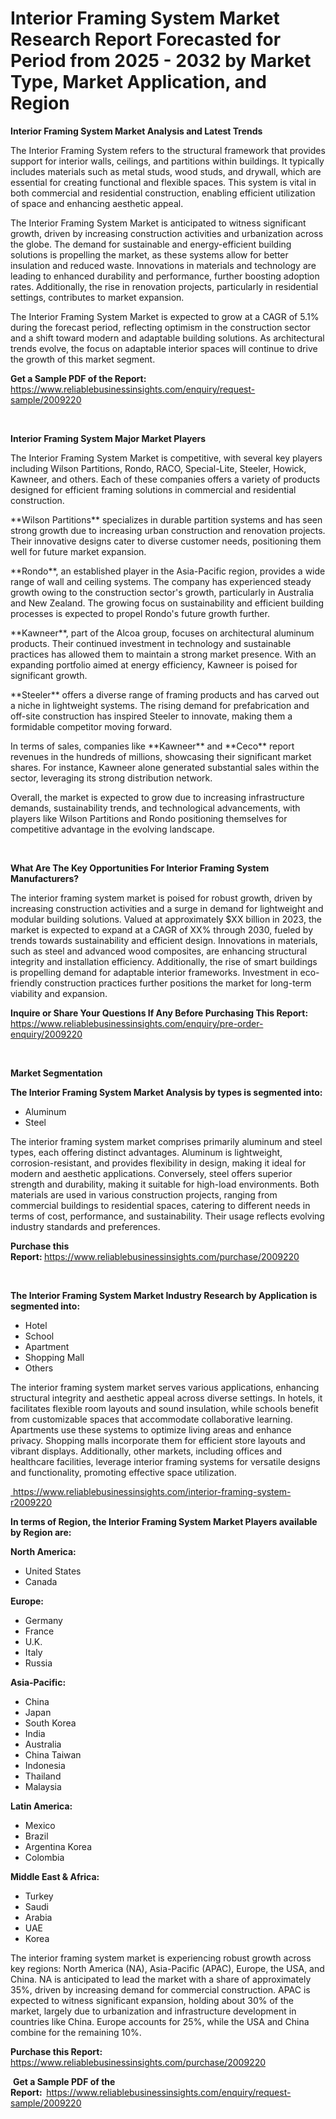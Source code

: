 <p><h1>Interior Framing System Market Research Report Forecasted for Period from 2025 -  2032 by Market Type, Market Application, and Region</h1></p><p><strong>Interior Framing System Market Analysis and Latest Trends</strong></p>
<p><p>The Interior Framing System refers to the structural framework that provides support for interior walls, ceilings, and partitions within buildings. It typically includes materials such as metal studs, wood studs, and drywall, which are essential for creating functional and flexible spaces. This system is vital in both commercial and residential construction, enabling efficient utilization of space and enhancing aesthetic appeal.</p><p>The Interior Framing System Market is anticipated to witness significant growth, driven by increasing construction activities and urbanization across the globe. The demand for sustainable and energy-efficient building solutions is propelling the market, as these systems allow for better insulation and reduced waste. Innovations in materials and technology are leading to enhanced durability and performance, further boosting adoption rates. Additionally, the rise in renovation projects, particularly in residential settings, contributes to market expansion.</p><p>The Interior Framing System Market is expected to grow at a CAGR of 5.1% during the forecast period, reflecting optimism in the construction sector and a shift toward modern and adaptable building solutions. As architectural trends evolve, the focus on adaptable interior spaces will continue to drive the growth of this market segment.</p></p>
<p><strong>Get a Sample PDF of the Report:&nbsp;</strong> <a href="https://www.reliablebusinessinsights.com/enquiry/request-sample/2009220?utm_campaign=2757&utm_medium=2&utm_source=Github&utm_content=ia&utm_term=12042025&utm_id=interior-framing-system">https://www.reliablebusinessinsights.com/enquiry/request-sample/2009220</a></p>
<p>&nbsp;</p>
<p><strong>Interior Framing System Major Market Players</strong></p>
<p><p>The Interior Framing System Market is competitive, with several key players including Wilson Partitions, Rondo, RACO, Special-Lite, Steeler, Howick, Kawneer, and others. Each of these companies offers a variety of products designed for efficient framing solutions in commercial and residential construction.</p><p>**Wilson Partitions** specializes in durable partition systems and has seen strong growth due to increasing urban construction and renovation projects. Their innovative designs cater to diverse customer needs, positioning them well for future market expansion.</p><p>**Rondo**, an established player in the Asia-Pacific region, provides a wide range of wall and ceiling systems. The company has experienced steady growth owing to the construction sector's growth, particularly in Australia and New Zealand. The growing focus on sustainability and efficient building processes is expected to propel Rondo's future growth further.</p><p>**Kawneer**, part of the Alcoa group, focuses on architectural aluminum products. Their continued investment in technology and sustainable practices has allowed them to maintain a strong market presence. With an expanding portfolio aimed at energy efficiency, Kawneer is poised for significant growth.</p><p>**Steeler** offers a diverse range of framing products and has carved out a niche in lightweight systems. The rising demand for prefabrication and off-site construction has inspired Steeler to innovate, making them a formidable competitor moving forward.</p><p>In terms of sales, companies like **Kawneer** and **Ceco** report revenues in the hundreds of millions, showcasing their significant market shares. For instance, Kawneer alone generated substantial sales within the sector, leveraging its strong distribution network.</p><p>Overall, the market is expected to grow due to increasing infrastructure demands, sustainability trends, and technological advancements, with players like Wilson Partitions and Rondo positioning themselves for competitive advantage in the evolving landscape.</p></p>
<p>&nbsp;</p>
<p><strong>What Are The Key Opportunities For Interior Framing System Manufacturers?</strong></p>
<p><p>The interior framing system market is poised for robust growth, driven by increasing construction activities and a surge in demand for lightweight and modular building solutions. Valued at approximately $XX billion in 2023, the market is expected to expand at a CAGR of XX% through 2030, fueled by trends towards sustainability and efficient design. Innovations in materials, such as steel and advanced wood composites, are enhancing structural integrity and installation efficiency. Additionally, the rise of smart buildings is propelling demand for adaptable interior frameworks. Investment in eco-friendly construction practices further positions the market for long-term viability and expansion.</p></p>
<p><strong>Inquire or Share Your Questions If Any Before Purchasing This Report:</strong> <a href="https://www.reliablebusinessinsights.com/enquiry/pre-order-enquiry/2009220?utm_campaign=2757&utm_medium=2&utm_source=Github&utm_content=ia&utm_term=12042025&utm_id=interior-framing-system">https://www.reliablebusinessinsights.com/enquiry/pre-order-enquiry/2009220</a></p>
<p>&nbsp;</p>
<p><strong>Market Segmentation</strong></p>
<p><strong>The Interior Framing System Market Analysis by types is segmented into:</strong></p>
<p><ul><li>Aluminum</li><li>Steel</li></ul></p>
<p><p>The interior framing system market comprises primarily aluminum and steel types, each offering distinct advantages. Aluminum is lightweight, corrosion-resistant, and provides flexibility in design, making it ideal for modern and aesthetic applications. Conversely, steel offers superior strength and durability, making it suitable for high-load environments. Both materials are used in various construction projects, ranging from commercial buildings to residential spaces, catering to different needs in terms of cost, performance, and sustainability. Their usage reflects evolving industry standards and preferences.</p></p>
<p><strong>Purchase this Report:&nbsp;</strong><a href="https://www.reliablebusinessinsights.com/purchase/2009220?utm_campaign=2757&utm_medium=2&utm_source=Github&utm_content=ia&utm_term=12042025&utm_id=interior-framing-system">https://www.reliablebusinessinsights.com/purchase/2009220</a></p>
<p>&nbsp;</p>
<p><strong>The Interior Framing System Market Industry Research by Application is segmented into:</strong></p>
<p><ul><li>Hotel</li><li>School</li><li>Apartment</li><li>Shopping Mall</li><li>Others</li></ul></p>
<p><p>The interior framing system market serves various applications, enhancing structural integrity and aesthetic appeal across diverse settings. In hotels, it facilitates flexible room layouts and sound insulation, while schools benefit from customizable spaces that accommodate collaborative learning. Apartments use these systems to optimize living areas and enhance privacy. Shopping malls incorporate them for efficient store layouts and vibrant displays. Additionally, other markets, including offices and healthcare facilities, leverage interior framing systems for versatile designs and functionality, promoting effective space utilization.</p></p>
<p><a href="https://www.reliablebusinessinsights.com/interior-framing-system-r2009220?utm_campaign=2757&utm_medium=2&utm_source=Github&utm_content=ia&utm_term=12042025&utm_id=interior-framing-system">&nbsp;https://www.reliablebusinessinsights.com/interior-framing-system-r2009220</a></p>
<p><strong>In terms of Region, the Interior Framing System Market Players available by Region are:</strong></p>
<p>
    <p> <strong> North America: </strong>
        <ul>
            <li>United States</li>
            <li>Canada</li>
        </ul>
        </p> 
    <p> <strong> Europe: </strong>
        <ul>
            <li>Germany</li>
            <li>France</li>
            <li>U.K.</li>
            <li>Italy</li>
            <li>Russia</li>
        </ul>
        </p> 
    <p> <strong> Asia-Pacific: </strong>
        <ul>
            <li>China</li>
            <li>Japan</li>
            <li>South Korea</li>
            <li>India</li>
            <li>Australia</li>
            <li>China Taiwan</li>
            <li>Indonesia</li>
            <li>Thailand</li>
            <li>Malaysia</li>
        </ul>
        </p> 
    <p> <strong> Latin America: </strong>
        <ul>
            <li>Mexico</li>
            <li>Brazil</li>
            <li>Argentina Korea</li>
            <li>Colombia</li>
        </ul>
        </p> 
    <p> <strong> Middle East & Africa: </strong>
        <ul>
            <li>Turkey</li>
            <li>Saudi</li>
            <li>Arabia</li>
            <li>UAE</li>
            <li>Korea</li>
        </ul>
    </p>
    </p>
<p><p>The interior framing system market is experiencing robust growth across key regions: North America (NA), Asia-Pacific (APAC), Europe, the USA, and China. NA is anticipated to lead the market with a share of approximately 35%, driven by increasing demand for commercial construction. APAC is expected to witness significant expansion, holding about 30% of the market, largely due to urbanization and infrastructure development in countries like China. Europe accounts for 25%, while the USA and China combine for the remaining 10%.</p></p>
<p><strong>Purchase this Report: </strong><a href="https://www.reliablebusinessinsights.com/purchase/2009220?utm_campaign=2757&utm_medium=2&utm_source=Github&utm_content=ia&utm_term=12042025&utm_id=interior-framing-system">https://www.reliablebusinessinsights.com/purchase/2009220</a></p>
<p>&nbsp;<strong>Get a Sample PDF of the Report:&nbsp;&nbsp;</strong><a href="https://www.reliablebusinessinsights.com/enquiry/request-sample/2009220?utm_campaign=2757&utm_medium=2&utm_source=Github&utm_content=ia&utm_term=12042025&utm_id=interior-framing-system">https://www.reliablebusinessinsights.com/enquiry/request-sample/2009220</a></p>
<p><strong></strong></p>
<p><p></p><p></p><p></p></p>